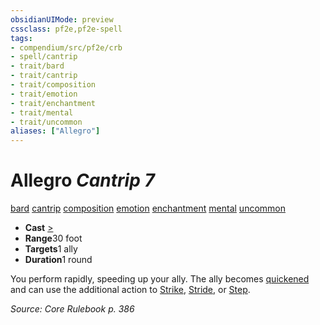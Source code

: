 ```yaml
---
obsidianUIMode: preview
cssclass: pf2e,pf2e-spell
tags:
- compendium/src/pf2e/crb
- spell/cantrip
- trait/bard
- trait/cantrip
- trait/composition
- trait/emotion
- trait/enchantment
- trait/mental
- trait/uncommon
aliases: ["Allegro"]
---
```

# Allegro *Cantrip 7*   
[bard](../../Rules/traits/bard.md)  [cantrip](../../Rules/traits/cantrip.md)  [composition](../../Rules/traits/composition.md)  [emotion](../../Rules/traits/emotion.md)  [enchantment](../../Rules/traits/enchantment.md)  [mental](../../Rules/traits/mental.md)  [uncommon](../../Rules/traits/uncommon.md)  

- **Cast** [>](../../Rules/core-rulebook/chapter-9-playing-the-game.md#Actions "Single Action") 
- **Range**30 foot
- **Targets**1 ally
- **Duration**1 round

You perform rapidly, speeding up your ally. The ally becomes [quickened](../../Rules/conditions.md#Quickened) and can use the additional action to [Strike](../../Rules/actions/strike.md), [Stride](../../Rules/actions/stride.md), or [Step](../../Rules/actions/step.md).

*Source: Core Rulebook p. 386*